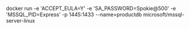 docker run -e 'ACCEPT_EULA=Y' -e 'SA_PASSWORD=Spokie@500' -e 'MSSQL_PID=Express' -p 1445:1433 --name=productdb microsoft/mssql-server-linux
